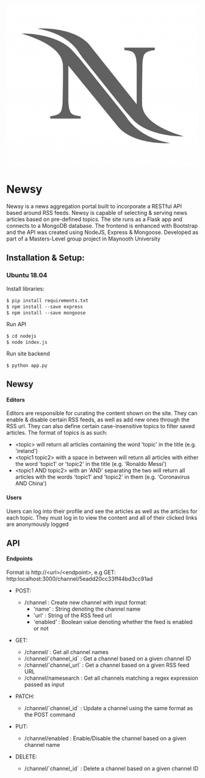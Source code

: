 ![test](/static/logo.jpg)
# Newsy


Newsy is a news aggregation portal built to incorporate a RESTful API based around RSS feeds. Newsy is capable of selecting & serving news articles based on pre-defined topics. The site runs as a Flask app and connects to a MongoDB database. The frontend is enhanced with Bootstrap and the API was created using NodeJS, Express & Mongoose. Developed as part of a Masters-Level group project in Maynooth University

## Installation & Setup: 
### Ubuntu 18.04

Install libraries:

```
$ pip install requirements.txt
$ npm install --save express
$ npm install --save mongoose
```

Run API

```
$ cd nodejs
$ node index.js
```

Run site backend

```
$ python app.py
```

## Newsy

#### Editors

Editors are responsible for curating the content shown on the site. They can enable & disable certain RSS feeds, as well as add new ones through the RSS url. They can also define certain case-insensitive topics to filter saved articles. The format of topics is as such:

* \<topic> will return all articles containing the word 'topic' in the title (e.g. 'ireland')
* \<topic1 topic2> with a space in between will return all articles with either the word 'topic1' or 'topic2' in the title (e.g. 'Ronaldo Messi')
* \<topic1 AND topic2> with an 'AND' separating the two will return all articles with the words 'topic1' and 'topic2' in them (e.g. 'Coronavirus AND China')

#### Users

Users can log into their profile and see the articles as well as the articles for each topic. They must log in to view the content and all of their clicked links are anonymously logged

## API

#### Endpoints

Format is http://\<url>/\<endpoint>, e.g GET: http:localhost:3000/channel/5eadd20cc33ff44bd3cc91ad

* POST: 
	* /channel : Create new channel with input format: 
		* 'name' : String denoting the channel name 
		* 'url' : String of the RSS feed url 
		* 'enabled' : Boolean value denoting whether the feed is enabled or not

* GET:
	* /channel/ : Get all channel names
	* /channel/\`channel_id\` : Get a channel based on a given channel ID 
	* /channel/\`channel_url\` : Get a channel based on a given RSS feed URL
	* /channel/namesearch : Get all channels matching a regex expression passed as input

* PATCH:
	* /channel/\`channel_id\` : Update a channel using the same format as the POST command

* PUT:
	* /channel/enabled : Enable/Disable the channel based on a given channel name

* DELETE:
	* /channel/\`channel_id\` : Delete a channel based on a given channel ID 
